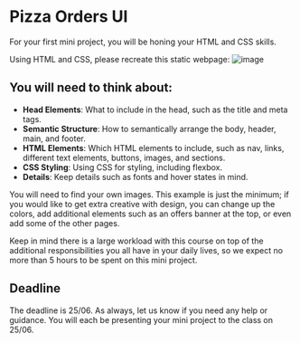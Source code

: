 # Pizza Orders UI

For your first mini project, you will be honing your HTML and CSS skills.

Using HTML and CSS, please recreate this static webpage:
![image](https://github.com/user-attachments/assets/756b5680-3fb5-4f0f-89f5-4fbe79377be3)

## You will need to think about:

- **Head Elements**: What to include in the head, such as the title and meta tags.
- **Semantic Structure**: How to semantically arrange the body, header, main, and footer.
- **HTML Elements**: Which HTML elements to include, such as nav, links, different text elements, buttons, images, and sections.
- **CSS Styling**: Using CSS for styling, including flexbox.
- **Details**: Keep details such as fonts and hover states in mind.

You will need to find your own images. This example is just the minimum; if you would like to get extra creative with design, you can change up the colors, add additional elements such as an offers banner at the top, or even add some of the other pages.

Keep in mind there is a large workload with this course on top of the additional responsibilities you all have in your daily lives, so we expect no more than 5 hours to be spent on this mini project.

## Deadline

The deadline is 25/06. As always, let us know if you need any help or guidance. You will each be presenting your mini project to the class on 25/06.
